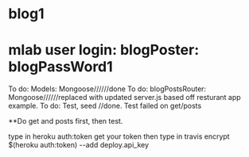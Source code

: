 # blog1


# mlab user login:  blogPoster: blogPassWord1



To do: Models: Mongoose//////done
To do: blogPostsRouter: Mongoose//////replaced with updated server.js based off resturant app example.
To do: Test, seed //done. Test failed on get/posts 

**Do get and posts first, then test.  



type in heroku auth:token
get your token then type in 
travis encrypt $(heroku auth:token) --add deploy.api_key